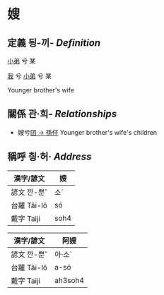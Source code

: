 # 嫂
## 定義 딍-끼- _Definition_
[小弟](member6.md) 兮 某

[我](member1.md) 兮 [小弟](member6.md) 兮 某

Younger brother's wife

## 關係 관·희- _Relationships_

- 嫂兮[囝 → 孫仔](member22.md) Younger brother's wife's children



## 稱呼 칑·허· _Address_

漢字/諺文 | 嫂
--- | ---
諺文 깐-뿐ˆ | 소ˊ
台羅 Tâi-lô | só
戴字 Taiji | soh4


漢字/諺文 | 阿嫂
--- | ---
諺文 깐-뿐ˆ | 아·소ˊ
台羅 Tâi-lô | a-só
戴字 Taiji | ah3soh4


